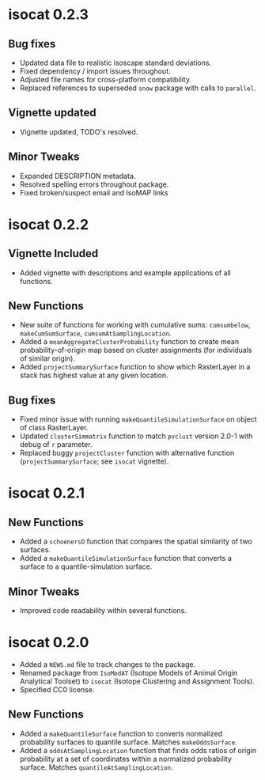 
# isocat 0.2.3

## Bug fixes
* Updated data file to realistic isoscape standard deviations.
* Fixed dependency / import issues throughout.
* Adjusted file names for cross-platform compatibility.
* Replaced references to superseded `snow` package with calls to `parallel`.

## Vignette updated
* Vignette updated, TODO's resolved.

## Minor Tweaks
* Expanded DESCRIPTION metadata.
* Resolved spelling errors throughout package.
* Fixed broken/suspect email and IsoMAP links


# isocat 0.2.2

## Vignette Included
* Added vignette with descriptions and example applications of all functions.

## New Functions
* New suite of functions for working with cumulative sums: `cumsumbelow`, `makeCumSumSurface`, `cumsumAtSamplingLocation`.
* Added a `meanAggregateClusterProbability` function to create mean probability-of-origin map based on cluster assignments (for individuals of similar origin).
* Added `projectSummarySurface` function to show which RasterLayer in a stack has highest value at any given location.

## Bug fixes
* Fixed minor issue with running `makeQuantileSimulationSurface` on object of class RasterLayer.
* Updated `clusterSimmatrix` function to match `pvclust` version 2.0-1 with debug of `r` parameter.
* Replaced buggy `projectCluster` function with alternative function (`projectSummarySurface`; see `isocat` vignette).


# isocat 0.2.1

## New Functions
* Added a `schoenersD` function that compares the spatial similarity of two surfaces.
* Added a `makeQuantileSimulationSurface` function that converts a surface to a quantile-simulation surface.

## Minor Tweaks
* Improved code readability within several functions.


# isocat 0.2.0

* Added a `NEWS.md` file to track changes to the package.
* Renamed package from `IsoModAT` (Isotope Models of Animal Origin Analytical Toolset) to `isocat` (Isotope Clustering and Assignment Tools). 
* Specified CC0 license.

## New Functions
* Added a `makeQuantileSurface` function to converts normalized probability surfaces to quantile surface. Matches `makeOddsSurface`.
* Added a `oddsAtSamplingLocation` function that finds odds ratios of origin probability at a set of coordinates within a normalized probability surface. Matches `quantileAtSamplingLocation`.
